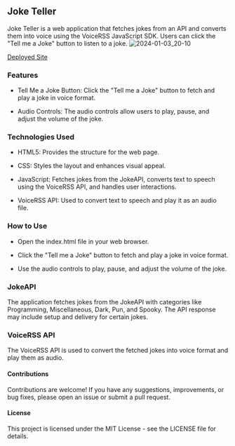 ## Joke Teller
Joke Teller is a web application that fetches jokes from an API and converts them into voice using the VoiceRSS JavaScript SDK. Users can click the "Tell me a Joke" button to listen to a joke.
![2024-01-03_20-10](https://github.com/StefanSchutte/Joke_Teller/assets/127427422/12f7703f-ed6a-48b4-b904-c3e4ac8cb3fe)

[Deployed Site](https://joke-teller-stefan.netlify.app/)

### Features
- Tell Me a Joke Button: Click the "Tell me a Joke" button to fetch and play a joke in voice format.

- Audio Controls: The audio controls allow users to play, pause, and adjust the volume of the joke.

### Technologies Used
- HTML5: Provides the structure for the web page.

- CSS: Styles the layout and enhances visual appeal.

- JavaScript: Fetches jokes from the JokeAPI, converts text to speech using the VoiceRSS API, and handles user interactions.

- VoiceRSS API: Used to convert text to speech and play it as an audio file.

### How to Use
- Open the index.html file in your web browser.

- Click the "Tell me a Joke" button to fetch and play a joke in voice format.

- Use the audio controls to play, pause, and adjust the volume of the joke.

### JokeAPI
The application fetches jokes from the JokeAPI with categories like Programming, Miscellaneous, Dark, Pun, and Spooky. The API response may include setup and delivery for certain jokes.

### VoiceRSS API
The VoiceRSS API is used to convert the fetched jokes into voice format and play them as audio.

#### Contributions
Contributions are welcome! If you have any suggestions, improvements, or bug fixes, please open an issue or submit a pull request.

#### License
This project is licensed under the MIT License - see the LICENSE file for details.
